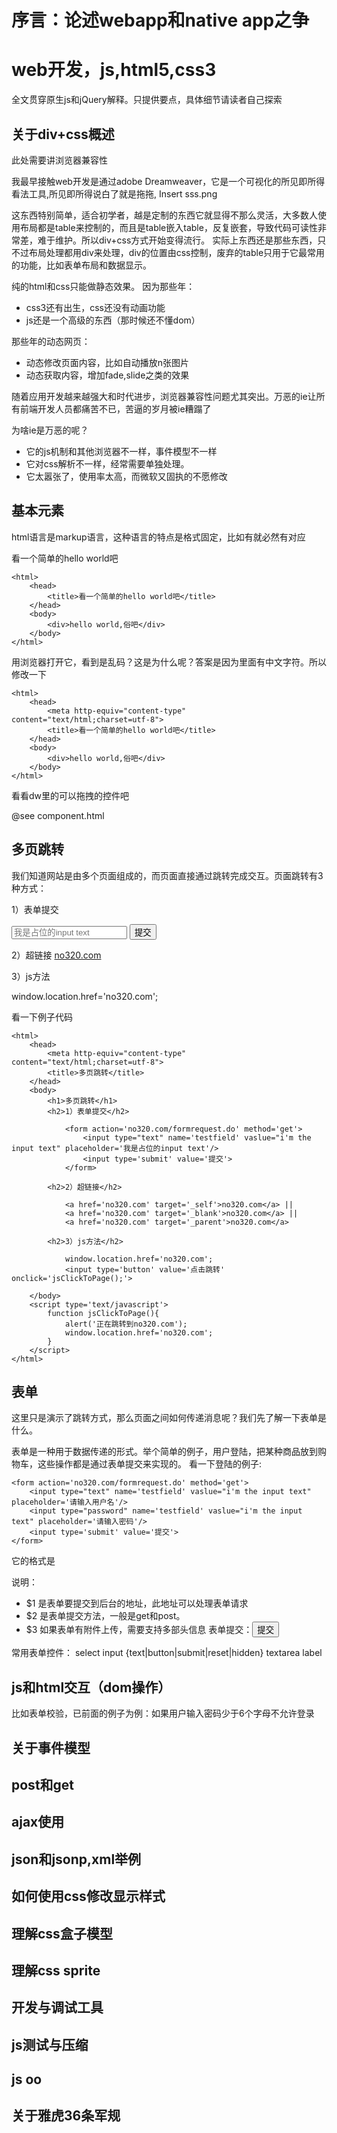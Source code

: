 # 序言：论述webapp和native app之争 #

# web开发，js,html5,css3 #
全文贯穿原生js和jQuery解释。只提供要点，具体细节请读者自己探索

## 关于div+css概述 ##
此处需要讲浏览器兼容性

我最早接触web开发是通过adobe Dreamweaver，它是一个可视化的所见即所得看法工具,所见即所得说白了就是拖拖,
	Insert sss.png
	
这东西特别简单，适合初学者，越是定制的东西它就显得不那么灵活，大多数人使用布局都是table来控制的，而且是table嵌入table，反复嵌套，导致代码可读性非常差，难于维护。所以div+css方式开始变得流行。
实际上东西还是那些东西，只不过布局处理都用div来处理，div的位置由css控制，废弃的table只用于它最常用的功能，比如表单布局和数据显示。

纯的html和css只能做静态效果。
因为那些年：
* css3还有出生，css还没有动画功能
* js还是一个高级的东西（那时候还不懂dom）

那些年的动态网页：
* 动态修改页面内容，比如自动播放n张图片
* 动态获取内容，增加fade,slide之类的效果

随着应用开发越来越强大和时代进步，浏览器兼容性问题尤其突出。万恶的ie让所有前端开发人员都痛苦不已，苦逼的岁月被ie糟蹋了

为啥ie是万恶的呢？
* 它的js机制和其他浏览器不一样，事件模型不一样
* 它对css解析不一样，经常需要单独处理。
* 它太嚣张了，使用率太高，而微软又固执的不愿修改


## 基本元素 ##
html语言是markup语言，这种语言的特点是格式固定，比如有<html>就必然有</html>对应

看一个简单的hello world吧

	<html>
		<head>
			<title>看一个简单的hello world吧</title>
		</head>
		<body>
			<div>hello world,俗吧</div>	
		</body>
	</html>
	
用浏览器打开它，看到是乱码？这是为什么呢？答案是因为里面有中文字符。所以修改一下

	<html>
		<head>
			<meta http-equiv="content-type" content="text/html;charset=utf-8">
			<title>看一个简单的hello world吧</title>
		</head>
		<body>
			<div>hello world,俗吧</div>	
		</body>
	</html>

看看dw里的可以拖拽的控件吧

@see component.html

## 多页跳转 ##
我们知道网站是由多个页面组成的，而页面直接通过跳转完成交互。页面跳转有3种方式：

1）表单提交

<form action='no320.com/formrequest.do' method='get'>
	<input type="text" name='testfield' vaslue="i'm the input text" placeholder='我是占位的input text'/>
	<input type='submit' value='提交'>
</form>

2）超链接
<a href='no320.com' target='_blank'>no320.com</a>

3）js方法

window.location.href='no320.com';

看一下例子代码

	<html>
		<head>
			<meta http-equiv="content-type" content="text/html;charset=utf-8">
			<title>多页跳转</title>
		</head>
		<body>
			<h1>多页跳转</h1>
			<h2>1）表单提交</h2>
		
				<form action='no320.com/formrequest.do' method='get'>
					<input type="text" name='testfield' vaslue="i'm the input text" placeholder='我是占位的input text'/>
					<input type='submit' value='提交'>
				</form>
		
			<h2>2）超链接</h2>
		
				<a href='no320.com' target='_self'>no320.com</a> || 
				<a href='no320.com' target='_blank'>no320.com</a> || 
				<a href='no320.com' target='_parent'>no320.com</a>
		
			<h2>3）js方法</h2>
				
				window.location.href='no320.com';
				<input type='button' value='点击跳转' onclick='jsClickToPage();'>
				
		</body>
		<script type='text/javascript'>
			function jsClickToPage(){	
				alert('正在跳转到no320.com');
				window.location.href='no320.com';
			}
		</script>
	</html>


## 表单 ##
这里只是演示了跳转方式，那么页面之间如何传递消息呢？我们先了解一下表单是什么。

表单是一种用于数据传递的形式。举个简单的例子，用户登陆，把某种商品放到购物车，这些操作都是通过表单提交来实现的。
看一下登陆的例子:

	<form action='no320.com/formrequest.do' method='get'>
		<input type="text" name='testfield' vaslue="i'm the input text" placeholder='请输入用户名'/>
		<input type="password" name='testfield' vaslue="i'm the input text" placeholder='请输入密码'/>
		<input type='submit' value='提交'>
	</form>

它的格式是<form action='$1' method='$2' multy='$3'/>
说明：
* $1 是表单要提交到后台的地址，此地址可以处理表单请求
* $2 是表单提交方法，一般是get和post。
* $3 如果表单有附件上传，需要支持多部头信息
表单提交：<input type='submit' value='提交'>

常用表单控件：
select
input {text|button|submit|reset|hidden}
textarea
label

## js和html交互（dom操作） ##
比如表单校验，已前面的例子为例：如果用户输入密码少于6个字母不允许登录




## 关于事件模型 ##

## post和get ##



## ajax使用 ##


## json和jsonp,xml举例 ##

## 如何使用css修改显示样式 ##

## 理解css盒子模型 ##

## 理解css sprite ##

## 开发与调试工具 ##

## js测试与压缩 ##

## js oo ##

## 关于雅虎36条军规 ## 

